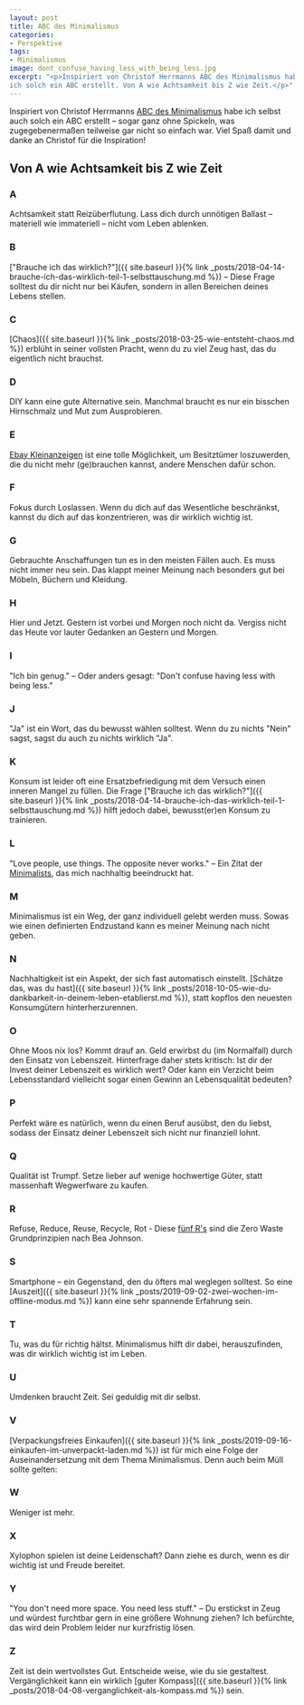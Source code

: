 ```yaml
---
layout: post
title: ABC des Minimalismus
categories:
- Perspektive
tags:
- Minimalismus
image: dont_confuse_having_less_with_being_less.jpg
excerpt: "<p>Inspiriert von Christof Herrmanns ABC des Minimalismus habe auch
ich solch ein ABC erstellt. Von A wie Achtsamkeit bis Z wie Zeit.</p>"
---
```


Inspiriert von Christof Herrmanns
[ABC des Minimalismus](http://www.einfachbewusst.de/2019/09/abc-minimalismus/)
habe ich selbst auch solch ein ABC erstellt – sogar ganz ohne Spickeln,
was zugegebenermaßen teilweise gar nicht so einfach war. Viel Spaß damit und
danke an Christof für die Inspiration!

## Von A wie Achtsamkeit bis Z wie Zeit

### A
Achtsamkeit statt Reizüberflutung. Lass dich durch unnötigen Ballast –
materiell wie immateriell – nicht vom Leben ablenken.

### B
["Brauche ich das wirklich?"]({{ site.baseurl }}{% link _posts/2018-04-14-brauche-ich-das-wirklich-teil-1-selbsttauschung.md %}) – Diese Frage solltest du dir nicht nur
bei Käufen, sondern in allen Bereichen deines Lebens stellen.

### C
[Chaos]({{ site.baseurl }}{% link _posts/2018-03-25-wie-entsteht-chaos.md %})
erblüht in seiner vollsten Pracht, wenn du zu viel Zeug hast, das du eigentlich
nicht brauchst.

### D
DIY kann eine gute Alternative sein. Manchmal braucht es nur ein bisschen
Hirnschmalz und Mut zum Ausprobieren.

### E
[Ebay Kleinanzeigen](https://www.ebay-kleinanzeigen.de/) ist eine tolle
Möglichkeit, um Besitztümer loszuwerden, die du nicht mehr (ge)brauchen kannst,
andere Menschen dafür schon.

### F
Fokus durch Loslassen. Wenn du dich auf das Wesentliche beschränkst, kannst du
dich auf das konzentrieren, was dir wirklich wichtig ist.

### G
Gebrauchte Anschaffungen tun es in den meisten Fällen auch. Es muss nicht
immer neu sein. Das klappt meiner Meinung nach besonders gut bei Möbeln, Büchern
und Kleidung.

### H
Hier und Jetzt. Gestern ist vorbei und Morgen noch nicht da. Vergiss nicht das
Heute vor lauter Gedanken an Gestern und Morgen.

### I
"Ich bin genug." – Oder anders gesagt: "Don't confuse having less with being
less."

### J
"Ja" ist ein Wort, das du bewusst wählen solltest. Wenn du zu nichts "Nein"
sagst, sagst du auch zu nichts wirklich "Ja".

### K
Konsum ist leider oft eine Ersatzbefriedigung mit dem Versuch einen inneren
Mangel zu füllen.
Die Frage ["Brauche ich das wirklich?"]({{ site.baseurl }}{% link _posts/2018-04-14-brauche-ich-das-wirklich-teil-1-selbsttauschung.md %}) hilft jedoch dabei,
bewusst(er)en Konsum zu trainieren.

### L
"Love people, use things. The opposite never works." – Ein Zitat der
[Minimalists](https://www.theminimalists.com), das mich nachhaltig beeindruckt
hat.

### M
Minimalismus ist ein Weg, der ganz individuell gelebt werden muss. Sowas wie
einen definierten Endzustand kann es meiner Meinung nach nicht geben.

### N
Nachhaltigkeit ist ein Aspekt, der sich fast automatisch einstellt.
[Schätze das, was du hast]({{ site.baseurl }}{% link _posts/2018-10-05-wie-du-dankbarkeit-in-deinem-leben-etablierst.md %}), statt kopflos den neuesten Konsumgütern hinterherzurennen.

### O
Ohne Moos nix los? Kommt drauf an. Geld erwirbst du (im Normalfall) durch den
Einsatz von Lebenszeit. Hinterfrage daher stets kritisch: Ist dir der Invest
deiner Lebenszeit es wirklich wert? Oder kann ein Verzicht beim Lebensstandard
vielleicht sogar einen Gewinn an Lebensqualität bedeuten?

### P
Perfekt wäre es natürlich, wenn du einen Beruf ausübst, den du liebst, sodass
der Einsatz deiner Lebenszeit sich nicht nur finanziell lohnt.

### Q
Qualität ist Trumpf. Setze lieber auf wenige hochwertige Güter, statt
massenhaft Wegwerfware zu kaufen.

### R
Refuse, Reduce, Reuse, Recycle, Rot - Diese [fünf R's](https://zerowastehome.com/2011/09/28/how-to-get-started/) sind die Zero Waste Grundprinzipien nach Bea Johnson.

### S
Smartphone – ein Gegenstand, den du öfters mal weglegen solltest. So eine
[Auszeit]({{ site.baseurl }}{% link _posts/2019-09-02-zwei-wochen-im-offline-modus.md %})
kann eine sehr spannende Erfahrung sein.

### T
Tu, was du für richtig hältst. Minimalismus hilft dir dabei, herauszufinden,
was dir wirklich wichtig ist im Leben.

### U
Umdenken braucht Zeit. Sei geduldig mit dir selbst.

### V
[Verpackungsfreies Einkaufen]({{ site.baseurl }}{% link _posts/2019-09-16-einkaufen-im-unverpackt-laden.md %}) ist für mich eine Folge der Auseinandersetzung mit
dem Thema Minimalismus. Denn auch beim Müll sollte gelten:

### W
Weniger ist mehr.

### X
Xylophon spielen ist deine Leidenschaft? Dann ziehe es durch, wenn es dir
wichtig ist und Freude bereitet.

### Y
"You don't need more space. You need less stuff." – Du erstickst in Zeug und
würdest furchtbar gern in eine größere Wohnung ziehen? Ich befürchte, das wird
dein Problem leider nur kurzfristig lösen.

### Z
Zeit ist dein wertvollstes Gut. Entscheide weise, wie du sie gestaltest.
Vergänglichkeit kann ein wirklich [guter Kompass]({{ site.baseurl }}{% link _posts/2018-04-08-verganglichkeit-als-kompass.md %}) sein.
